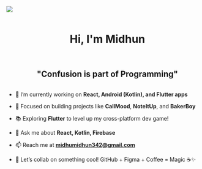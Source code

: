 <!-- Gradient Divider -->
<img src="![image](https://github.com/user-attachments/assets/45b36b31-3b5c-4ccd-a582-1c24b083d148)
">

<!-- Name Header -->
<div id="user-content-toc">
  <ul align="center">
    <summary><h1 style="display: inline-block">Hi, I'm Midhun</h1></summary>
  </ul>
</div>

<!-- Tagline -->
<div id="user-content-toc">
  <ul align="center">
    <summary><h2 style="display: inline-block">"Confusion is part of Programming"</h2></summary>
  </ul>
</div>
<ul>
  <li>
    <p>🔭 I’m currently working on <strong>React, Android (Kotlin), and Flutter apps</strong></p>
  </li>
  <li>
    <p>🎯 Focused on building projects like <strong>CallMood</strong>, <strong>NoteItUp</strong>, and <strong>BakerBoy</strong></p>
  </li>
  <li>
    <p>📚 Exploring <strong>Flutter</strong> to level up my cross-platform dev game!</p>
  </li>
  <li>
    <p>💬 Ask me about <strong>React, Kotlin, Firebase</strong></p>
  </li>
  <li>
    <p>📫 Reach me at <strong><a href="mailto:midhumidhun342@gmail.com">midhumidhun342@gmail.com</a></strong></p>
  </li>
  <li>
    <p>🤝 Let’s collab on something cool! GitHub + Figma + Coffee = Magic ☕✨</p>
  </li>
</ul>
